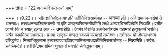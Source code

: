 +++
title = "22 अनन्याश्चिन्तयन्तो माम्"

+++
।।9.22।। अद्वैतज्ञानिनोऽनन्याः इति प्रतीतिनिरासार्थमाह -- **अनन्या** इति।
अविद्यमानमन्यद्येषां ते अनन्याः। तच्चअनन्याश्चिन्तयन्तो मां इति
प्रसङ्गाच्चिन्तनीयमिति लब्धे अन्यदचिन्तयित्वेति सिध्यति। प्रतीत एवार्थः
किं न स्यात् इत्यत आह -- **तथा ही**ति। देवमेव विशन्ति इत्यनेनयोगक्षेमं
वहाम्यहं इत्युक्तार्थं भवति। अत्रैव काममित्यागमान्तरम्। प्रभया सन्दृश्यं
मण्डलं स्वरूपं यस्यासौ तथोक्तः। दर्शनस्य योगक्षेमसाधनत्वं
प्रसिद्धमेव। नित्याभियुक्तानां
इत्यस्यापवादविषयाणामित्यन्यथाप्रतीतिनिरासार्थमाह -- **नित्यमि**ति।
सर्वतः सर्वस्मिन्देशे। शरीरेन्द्रियमनोभिर्वा युक्तानां भगवति
सेवोद्युक्तानाम्।
